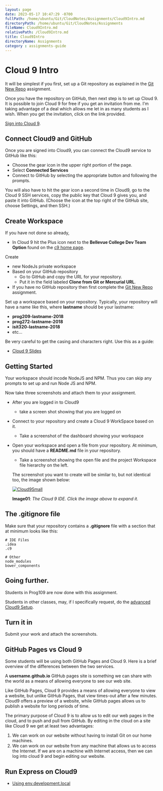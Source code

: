 ```yaml
---
layout: page
date: 2023-05-17 10:47:29 -0700
fullPath: /home/ubuntu/Git/CloudNotes/Assignments/Cloud9Intro.md
directoryPath: /home/ubuntu/Git/CloudNotes/Assignments
fileName: Cloud9Intro.md
relativePath: /Cloud9Intro.md
title: Cloud9Intro
directoryName: Assignments
category : assignments-guide
---
```


# Cloud 9 Intro

It will be simplest if you first, set up a Git repository as explained in the [Git New Repo][gnr] assignment.

Once you have the repository on GitHub, then next step is to set up Cloud 9. It is possible to join Cloud 9 for free if you get an invitation from me. I'm taking advantage of a deal which allows me let in as many students as I wish. When you get the invitation, click on the link provided.

[Sign into Cloud 9][c9login].

## Connect Cloud9 and GitHub

Once you are signed into Cloud9, you can connect the Cloud9 service to GitHub like this:

- Choose the gear icon in the upper right portion of the page.
- Select **Connected Services**
- Connect to GitHub by selecting the appropriate button and following the prompts.

You will also have to hit the gear icon a second time in Cloud9, go to the Cloud 9 SSH services, copy the public key that Cloud 9 gives you, and paste it into GitHub. (Choose the icon at the top right of the GitHub site, choose Settings, and then SSH.)

## Create Workspace

If you have not done so already,

- In Cloud 9 hit the Plus icon next to the **Bellevue College Dev Team Option** found on the [c9 home page][c9login].

Create
  - new NodeJs private workspace
  - Based on your GitHub repository
    - Go to GitHub and copy the URL for your repository.
    - Put it in the field labeled **Clone from Git or Mercurial URL**.
  - If you have no GitHub repository then first complete the [Git New Repo][gnr] assignment.

Set up a workspace based on your repository. Typically, your repository will have a name like this, where **lastname** should be your lastname:

- **prog209-lastname-2018**
- **prog272-lastname-2018**
- **isit320-lastname-2018**
- etc...

Be very careful to get the casing and characters right. Use this as a guide:

* [Cloud 9 Slides](http://bit.ly/elf-cloud9)

## Getting Started

Your workspace should incode NodeJS and NPM. Thus you can skip any prompts to set up and run Node JS and NPM.

Now take three screenshots and attach them to your assignment.

- After you are logged in to Cloud9
  - take a screen shot showing that you are logged on
- Connect to your repository and create a Cloud 9 WorkSpace based on it.
  - Take a screenshot of the dashboard showing your workspace
- Open your workspace and open a file from your repository. At minimum, you should have a **README.md** file in your repository.
  - Take a screenshot showing the open file and the project Workspace file hierarchy on the left.

  The screenshot you want to create will be similar to, but not identical too, the image shown below:

  [![Cloud9Small][cloud9Small]][Cloud9]

  **Image01**: *The Cloud 9 IDE. Click the image above to expand it.*


## The .gitignore file

Make sure that your repository contains a **.gitignore** file with a section that at minimum looks like this:

```
# IDE Files
.idea
.c9

# Other
node_modules
bower_components
```

## Going further.

Students in Prog109 are now done with this assignment.

Students in other classes, may, if I specifically request, do the [advanced Cloud9 Setup][ac9].

## Turn it in

Submit your work and attach the screenshots.

## GitHub Pages vs Cloud 9

Some students will be using both GitHub Pages and Cloud 9. Here is a brief overview of the differences between the two services.

A **username.github.io** GitHub pages site is something we can share with the world as a means of allowing everyone to see our web site.

Like GitHub Pages, Cloud 9 provides a means of allowing everyone to view a website, but unlike GitHub Pages, that view times-out after a few minutes. Cloud9 offers a preview of a website, while GitHub pages allows us to publish a website for long periods of time.

The primary purpose of Cloud 9 is to allow us to edit our web pages in the cloud, and to push and pull from GitHub. By editing in the cloud on a site like Cloud 9 we get at least two advantages:

1. We can work on our website without having to install Git on our home machines.
2. We can work on our website from any machine that allows us to access the Internet. If we are on a machine with Internet access, then we can log into cloud 9 and begin editing our website.

## Run Express on Cloud9

- [Using env.development.local][edl]

<!---------------------------->
<!-- Links in this document -->
<!---------------------------->

[ac9]: /teach/assignments/cloud-nine/CloudNineAdvanced.html

[edl]: /teach/assignments/react/RestBasics.html#cloud-9-client

[gnr]: /teach/assignments/GitNewRepo.html

[c9login]: https://c9.io/signin.html
[cloud9]: https://s3.amazonaws.com/bucket01.elvenware.com/images/Cloud9Intro01.png
[cloud9Small]: https://s3.amazonaws.com/bucket01.elvenware.com/images/Cloud9IntroSmall01.png
[jsobjects]: https://github.com/charliecalvert/JsObjects/blob/master/README.md

[webpack-c9]: https://github.com/webpack/webpack-dev-server/issues/230
